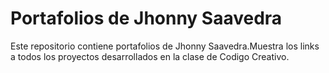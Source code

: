 # Portafolios de Jhonny Saavedra

Este repositorio contiene portafolios de Jhonny Saavedra.Muestra los links a todos los proyectos desarrollados en la clase de Codigo Creativo.
